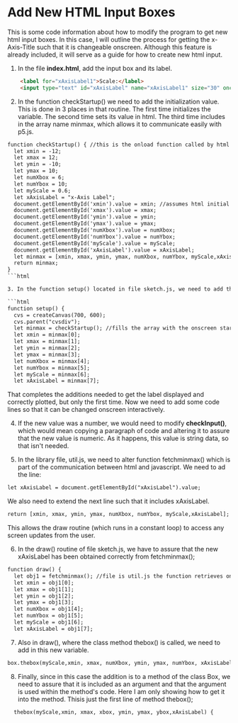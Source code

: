 # Add New HTML Input Boxes  

This is some code information about how to modify the program to get new html input boxes. In this case, I will outline the process for getting the x-Axis-Title such that it is changeable onscreen.  Although this feature is already included, it will serve as a guide for how to create new html input.  

1. In the file **index.html**, add the input box and its label.  

```html
    <label for="xAxisLabel1">Scale:</label>
    <input type="text" id="xAxisLabel" name="xAxisLabel1" size="30" onchange="checkInput('xAxisLabel')">
```

2. In the function checkStartup() we need to add the initialization value.  This is done in 3 places in that routine. The first time initializes the variable. The second time sets its value in html.  The third time includes in the array name minmax, which allows it to communicate easily with p5.js.

```html
function checkStartup() { //this is the onload function called by html
  let xmin = -12;
  let xmax = 12;
  let ymin = -10;
  let ymax = 10;
  let numXbox = 6;
  let numYbox = 10;
  let myScale = 0.6;
  let xAxisLabel = "x-Axis Label";
  document.getElementById('xmin').value = xmin; //assumes html initial values are the correct type.
  document.getElementById('xmax').value = xmax;
  document.getElementById('ymin').value = ymin;
  document.getElementById('ymax').value = ymax;
  document.getElementById('numXbox').value = numXbox;
  document.getElementById('numYbox').value = numYbox;
  document.getElementById('myScale').value = myScale;
  document.getElementById('xAxisLabel').value = xAxisLabel;
  let minmax = [xmin, xmax, ymin, ymax, numXbox, numYbox, myScale,xAxisLabel];
  return minmax;
}
```html

3. In the function setup() located in file sketch.js, we need to add the xAxisLabel line which closes the loop for p5.js communicating with html. I have shown the first few lines of seupt, including the one that we have added to initialize xAxisLabel.

```html
function setup() {
  cvs = createCanvas(700, 600);
  cvs.parent("cvsdiv");
  let minmax = checkStartup(); //fills the array with the onscreen startup values. Do not call this routine except from setup();
  let xmin = minmax[0];
  let xmax = minmax[1];
  let ymin = minmax[2];
  let ymax = minmax[3];
  let numXbox = minmax[4];
  let numYbox = minmax[5];
  let myScale = minmax[6];
  let xAxisLabel = minmax[7];
  ```
That completes the additions needed to get the label displayed and correctly plotted, but only the first time.  Now we need to add some code lines so that it can be changed onscreen interactively.

4. If the new value was a number, we would need to modify **checkInput()**, which would mean copying a paragraph of code and altering it to assure that the new value is numeric.  As it happens, this value is string data, so that isn't needed.

5. In the library file, util.js, we need to alter function fetchminmax() which is part of the communication between html and javascript.  We need to ad the line:
```html
let xAxisLabel = document.getElementById("xAxisLabel").value;
```

We also need to extend the next line such that it includes xAxisLabel.
```html
return [xmin, xmax, ymin, ymax, numXbox, numYbox, myScale,xAxisLabel];
```
This allows the draw routine (which runs in a constant loop) to access any screen updates from the user.

6. In the draw() routine of file sketch.js, we have to assure that the new xAxisLabel has been obtained correctly from fetchminmax();

```html
function draw() {
  let obj1 = fetchminmax(); //file is util.js the function retrieves onscreen settings
  let xmin = obj1[0];
  let xmax = obj1[1];
  let ymin = obj1[2];
  let ymax = obj1[3];
  let numXbox = obj1[4];
  let numYbox = obj1[5];
  let myScale = obj1[6];
  let xAxisLabel = obj1[7];
  ```
  7. Also in draw(), where the class method thebox() is called, we need to add in this new variable.
  ```html
  box.thebox(myScale,xmin, xmax, numXbox, ymin, ymax, numYbox, xAxisLabel);
  ```

  8. Finally, since in this case the addition is to a method of the class Box, we need to assure that it is included as an argument and that the argument is used within the method's code.  Here I am only showing how to get it into the method.  Thisis just the first line of method thebox();

```html
  thebox(myScale,xmin, xmax, xbox, ymin, ymax, ybox,xAxisLabel) {
```
